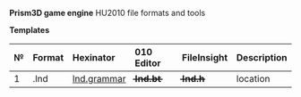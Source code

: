 
**Prism3D game engine**
HU2010 file formats and tools

****Templates****

| № | Format        |   Hexinator  | 010 Editor  | FileInsight | Description |
| :--- | :--------- | :----------- | :---------- | :---------- | :---------- |
| 1 | .lnd        | [lnd.grammar](https://github.com/AdsZero/Prism3D-File-Formats-HU2010-/tree/main/templates/hexinator/lnd.grammar) | **l̶n̶d̶.̶b̶t̶**  |  **l̶n̶d̶.̶h̶**  |  location  |
